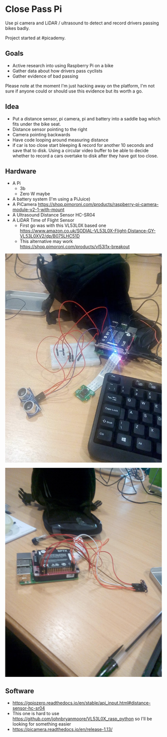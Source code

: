 # Close Pass Pi
Use pi camera and LiDAR / ultrasound to detect and record drivers passing bikes badly.  

Project started at #picademy.

## Goals

* Active research into using Raspberry Pi on a bike
* Gather data about how drivers pass cyclists
* Gather evidence of bad passing

Please note at the moment I'm just hacking away on the platform, I'm not sure if anyone could or should use this evidence but its worth a go.

## Idea
* Put a distance sensor, pi camera, pi and battery into a saddle bag which fits under the bike seat. 
 * Distance sensor pointing to the right
 * Camera pointing backwards
* Have code looping around measuring distance
 * if car is too close start bleeping & record for another 10 seconds and save that to disk. Using a circular video buffer to be able to decide whether to record a cars overtake to disk after they have got too close.

## Hardware 

* A Pi
  * 3b
  * Zero W maybe
* A battery system (I'm using a PiJuice)
* A PiCamera https://shop.pimoroni.com/products/raspberry-pi-camera-module-v2-1-with-mount
* A Ultrasound Distance Sensor HC-SR04 
* A LiDAR Time of Flight Sensor 
  * First go was with this VL53L0X based one https://www.amazon.co.uk/SODIAL-VL53L0X-Flight-Distance-GY-VL53L0XV2/dp/B075LHC51D
  * This alternative may work https://shop.pimoroni.com/products/vl53l1x-breakout 
  
![Ultrasound Build 1](/docs/imgs/Ultrasound_Build_1.jpg)

![LiDAR Build 1](/docs/imgs/LiDAR_Build_1.jpg)
  

## Software

* https://gpiozero.readthedocs.io/en/stable/api_input.html#distance-sensor-hc-sr04
* This one is hard to use https://github.com/johnbryanmoore/VL53L0X_rasp_python so I'll be looking for something easier
* https://picamera.readthedocs.io/en/release-1.13/

